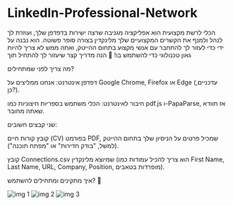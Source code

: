 # LinkedIn-Professional-Network
 הכלי לרשת מקצועית הוא אפליקציה מגניבה שרצה ישירות בדפדפן שלך, ועוזרת לך לנהל ולמנף את הקשרים המקצועיים שלך מלינקדין בצורה סופר פשוטה. הוא נבנה על ידי כדי לעזור לך להתחבר עם אנשי מקצוע בתחום ההייטק, ואתה ממש לא צריך להיות גאון טכנולוגי כדי להשתמש בו! 🎉 הנה מדריך קצר שיעזור לך להתחיל תוך 





מה צריך לפני שמתחילים?

דפדפן אינטרנט: אנחנו ממליצים על Google Chrome, Firefox או Edge (עדכניים, כן?).



חיבור לאינטרנט: הכלי משתמש בספריות חיצוניות כמו pdf.js ו-PapaParse, אז תוודא שאתה מחובר.



שני קבצים חשובים:





קובץ קורות חיים (CV) בפורמט PDF, שמכיל פרטים על הניסיון שלך בתחום ההייטק (למשל, "בודק חדירות" או "מפתח תוכנה").



קובץ Connections.csv שמיוצא מלינקדין (הוא צריך להכיל עמודות כמו First Name, Last Name, URL, Company, Position, מופרדות בטאבים).

איך מתקינים ומתחילים להשתמש? 🚀



![img 1](https://github.com/user-attachments/assets/711238ef-6f3b-42ee-bc42-f9ae8cb14c71)
![img 2](https://github.com/user-attachments/assets/a75d3099-713c-42ad-98c2-d8dd6f0bf59d)
![img 3](https://github.com/user-attachments/assets/0b0c8334-00af-4f9e-9263-5b31b99e9dcc)

